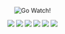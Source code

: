 <p align="center">
 <img src="https://user-images.githubusercontent.com/40436472/82397825-ade3a200-9a27-11ea-97a3-c812251a9f3d.png" alt="Go Watch!" />
</p>

<p align="center">
  <img src="https://img.shields.io/github/languages/top/srsantosdev/go-watch-catalog?style=plastic">
  <img src="https://img.shields.io/github/languages/count/srsantosdev/go-watch-catalog?style=plastic">
  <img src="https://img.shields.io/github/repo-size/srsantosdev/go-watch-catalog?style=plastic">
  <img src="https://img.shields.io/github/last-commit/srsantosdev/go-watch-catalog?style=plastic">
  <img src="https://img.shields.io/github/issues/srsantosdev/go-watch-catalog?style=plastic">
  <img src="https://img.shields.io/github/license/srsantosdev/go-watch-catalog?style=plastic">
</p>

##
